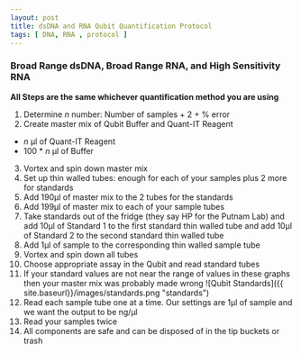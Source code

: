 ```yaml
---
layout: post
title: dsDNA and RNA Qubit Quantification Protocol
tags: [ DNA, RNA , protocol ]
---
```


### Broad Range dsDNA, Broad Range RNA, and High Sensitivity RNA

**All Steps are the same whichever quantification method you are using**

1. Determine _n_ number: Number of samples + 2 + % error
2. Create master mix of Qubit Buffer and Quant-IT Reagent
  - _n_ μl of Quant-IT Reagent
  - 100 * _n_ μl of Buffer
3. Vortex and spin down master mix
4. Set up thin walled tubes: enough for each of your samples plus 2 more for standards
5. Add 190μl of master mix to the 2 tubes for the standards
6. Add 199μl of master mix to each of your sample tubes
7. Take standards out of the fridge (they say HP for the Putnam Lab) and add 10μl of Standard 1 to the first standard thin walled tube and add 10μl of Standard 2 to the second standard thin walled tube
8. Add 1μl of sample to the corresponding thin walled sample tube
9. Vortex and spin down all tubes
10. Choose appropriate assay in the Qubit and read standard tubes
11. If your standard values are not near the range of values in these graphs then your master mix was probably made wrong
![Qubit Standards]({{ site.baseurl}}/images/standards.png "standards")
11. Read each sample tube one at a time. Our settings are 1μl of sample and we want the output to be ng/μl
12. Read your samples twice
13. All components are safe and can be disposed of in the tip buckets or trash
